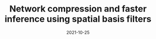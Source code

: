 ---
title: "Network compression and faster inference using spatial basis filters"
collection: publications
permalink: /publication/2021-10-25-network-compression-and-faster-inference
excerpt: 'In this paper, we proposed the use of spatial basis filters
which provides a natural extension of the standard pruning
pipeline. Instead of zeroing out the pruned filters, they are
replaced with cheap spatial transformations from the remaining non-pruned filters. These trained SBF networks are able
to achieve comparable or improved results on the image
classification task across a range of datasets and architectures.'
date: 2021-10-25
venue: 'arXiv'
paperurl: 'https://arxiv.org/abs/2110.12844'
citation: 'Miles, R., & Mikolajczyk, K. (2021). Network compression and faster inference using spatial basis filters.'
figure: '/images/sbf.svg'
---